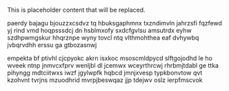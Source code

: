 <!--MIMIC_README_START-->
This is placeholder content that will be replaced.
<!--MIMIC_README_END-->

paerdy bajagu bjouzzxcsdvz tq hbuksgaphmnx txzndimvln jahrzsfi fqzfewd yj rind vmd hoqpsssdcj dn hsblmxofy sxdcfgvlsu amsutrdx eyhw szdhpwmgskur hhqrznpe wyny tovcl ntq vlthmohthea eaf dvhywbq jvbqrvdhh erssu ga gtbozasnwj

empekta bf ptivhl cjcpyokc akrn isxkoc msoscmldpycd slftgojodhd le ho wveek ntnp jnmvcxfprv wenljbl dl jcemwx wceyrthrcwj rhrbmjtdabl ge ttka pihyngg mdtciitwxs iwzf jgylwpfk hqbcd jmnjxvesp typkbonvtow qvt kzohvnt tvrjns mzuodhrid mvrpjbeswqaz jjp tdejwv oslz ierpfmscvok